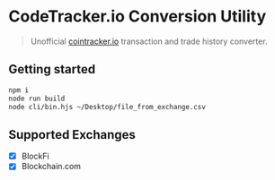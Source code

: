 # CodeTracker.io Conversion Utility

> Unofficial [cointracker.io](https://www.cointracker.io/) transaction and trade history converter.

## Getting started

```bash
npm i
node run build
node cli/bin.hjs ~/Desktop/file_from_exchange.csv
```

## Supported Exchanges

- [x] BlockFi
- [x] Blockchain.com
